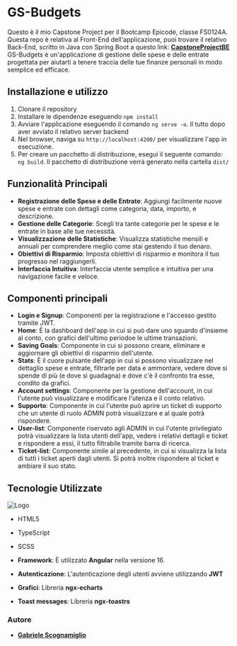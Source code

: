 # GS-Budgets

Questo è il mio Capstone Project per il Bootcamp Epicode, classe FS0124A.
Questa repo è relativa al Front-End dell'applicazione, puoi trovare il relativo Back-End, scritto in Java con Spring Boot a questo link: [**CapstoneProjectBE**](https://github.com/GabScognamiglio/CapstoneProject) 
GS-Budgets è un'applicazione di gestione delle spese e delle entrate progettata per aiutarti a tenere traccia delle tue finanze personali in modo semplice ed efficace.


## Installazione e utilizzo

1. Clonare il repository
2. Installare le dipendenze eseguendo `npm install`
3. Avviare l'applicazione eseguendo il comando `ng serve -o`. Il tutto dopo aver avviato il relativo server backend
4. Nel browser, naviga su `http://localhost:4200/` per visualizzare l'app in esecuzione.
5. Per creare un pacchetto di distribuzione, esegui il seguente comando: `ng build`. Il pacchetto di distribuzione verrà generato nella cartella `dist/`

## Funzionalità Principali

- **Registrazione delle Spese e delle Entrate**: Aggiungi facilmente nuove spese e entrate con dettagli come categoria, data, importo, e descrizione.
- **Gestione delle Categorie**: Scegli tra tante categorie per le spese e le entrate in base alle tue necessità.
- **Visualizzazione delle Statistiche**: Visualizza statistiche mensili e annuali per comprendere meglio come stai gestendo il tuo denaro.
- **Obiettivi di Risparmio**: Imposta obiettivi di risparmio e monitora il tuo progresso nel raggiungerli.
- **Interfaccia Intuitiva**: Interfaccia utente semplice e intuitiva per una navigazione facile e veloce.

## Componenti principali

- **Login e Signup**: Componenti per la registrazione e l'accesso gestito tramite JWT.
- **Home**: È la dashboard dell'app in cui si può dare uno sguardo d'insieme al conto, con grafici dell'ultimo periodoe le ultime transazioni.
- **Saving Goals**: Componente in cui si possono creare, eliminare e aggiornare gli obiettivi di risparmio dell'utente.
- **Stats**: È il cuore pulsante dell'app in cui si possono visualizzare nel dettaglio spese e entrate, filtrarle per data e ammontare, vedere dove si spende di più (e dove si guadagna) e dove c'è il confronto tra esse, condito da grafici.
- **Account settings**: Componente per la gestione dell'account, in cui l'utente può visualizzare e modificare l'utenza e il conto relativo.
- **Supporto**: Componente in cui l'utente può aprire un ticket di supporto che un utente di ruolo ADMIN potrà visualizzare e al quale potrà rispondere.
- **User-list**: Componente riservato agli ADMIN in cui l'utente privilegiato potrà visualizzare la lista utenti dell'app, vedere i relativi dettagli e ticket e rispondere a essi, il tutto filtrabile tramite barra di ricerca.
- **Ticket-list**: Componente simile al precedente, in cui si visualizza la lista di tutti i ticket aperti dagli utenti. Si potrà inoltre rispondere al ticket e ambiare il suo stato.


## Tecnologie Utilizzate

  
   ![Logo](https://skillicons.dev/icons?i=html,ts,scss)

-  HTML5
- TypeScript
- SCSS

- **Framework**: È utilizzato **Angular** nella versione 16. 
- **Autenticazione**: L'autenticazione degli utenti avviene utilizzando **JWT**
- **Grafici**: Libreria **ngx-echarts**
- **Toast messages**: Libreria **ngx-toastrs**

### Autore

- [**Gabriele Scognamiglio**](https://github.com/GabScognamiglio) 